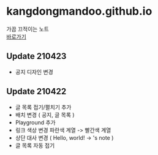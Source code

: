 # kangdongmandoo.github.io
가끔 끄적이는 노트  
[바로가기](https://ehdals.netlify.app/)
## Update 210423
+ 공지 디자인 변경
## Update 210422
+ 글 목록 접기/펼치기 추가
+ 배치 변경
( 공지, 글 목록 )
+ Playground 추가
+ 링크 색상 변경
파란색 계열 -> 빨간색 계열
+ 상단 대사 변경 ( Hello, world! -> 's note )
+ 글 목록 자동 접기 
